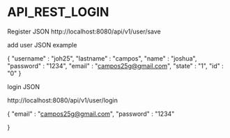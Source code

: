 # API_REST_LOGIN



Register JSON
http://localhost:8080/api/v1/user/save


add user JSON example

{
    "username" : "joh25",
    "lastname" : "campos",
	  "name" : "joshua",
    "password" : "1234",
    "email" : "campos25g@gmail.com",
    "state" : "1",
    "id" : "0"
}


 
login JSON

http://localhost:8080/api/v1/user/login


{
    "email" : "campos25g@gmail.com",
	  "password" : "1234"
    
}
